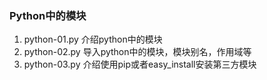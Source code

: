 ### Python中的模块

1. python-01.py 介绍python中的模块    
2. python-02.py 导入python中的模块，模块别名，作用域等      
3. python-03.py 介绍使用pip或者easy_install安装第三方模块      

